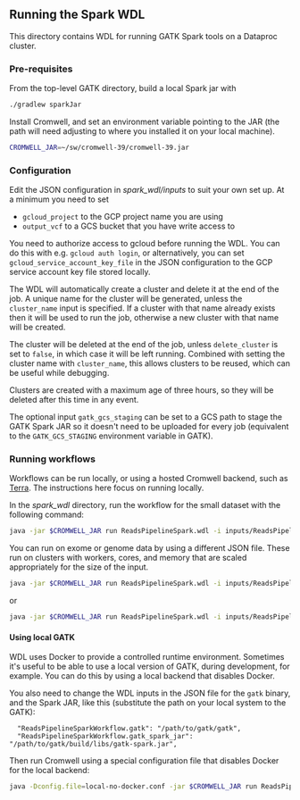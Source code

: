 ## Running the Spark WDL

This directory contains WDL for running GATK Spark tools on a
Dataproc cluster.

### Pre-requisites

From the top-level GATK directory, build a local Spark jar with

```bash
./gradlew sparkJar
```

Install Cromwell, and set an environment variable pointing to the JAR
(the path will need adjusting to where you installed it on your local
machine).

```bash
CROMWELL_JAR=~/sw/cromwell-39/cromwell-39.jar
```

### Configuration

Edit the JSON configuration in _spark_wdl/inputs_ to suit your own set
up. At a minimum you need to set

* `gcloud_project` to the GCP project name you are using
* `output_vcf` to a GCS bucket that you have write access to

You need to authorize access to gcloud before running the WDL. You can
do this with e.g. `gcloud auth login`, or alternatively, you can set
`gcloud_service_account_key_file` in the JSON configuration to the GCP
service account key file stored locally.

The WDL will automatically create a cluster and delete it at the end of
the job. A unique name for the cluster will be generated, unless the
`cluster_name` input is specified. If a cluster with that name already
exists then it will be used to run the job, otherwise a new cluster with
that name will be created.

The cluster will be deleted at the end of the job, unless
`delete_cluster` is set to `false`, in which case it will be left
running. Combined with setting the cluster name with `cluster_name`,
this allows clusters to be reused, which can be useful while debugging.

Clusters are created with a maximum age of three hours, so they will be
deleted after this time in any event.

The optional input `gatk_gcs_staging` can be set to a GCS path to stage
the GATK Spark JAR so it doesn't need to be uploaded for every job
(equivalent to the `GATK_GCS_STAGING` environment variable in GATK).

### Running workflows

Workflows can be run locally, or using a hosted Cromwell backend,
such as [Terra](https://app.terra.bio/). The instructions here focus
on running locally.

In the _spark_wdl_ directory, run the workflow for the small dataset
with the following command:

```bash
java -jar $CROMWELL_JAR run ReadsPipelineSpark.wdl -i inputs/ReadsPipelineSpark_small.json
```

You can run on exome or genome data by using a different JSON file.
These run on clusters with workers, cores, and memory that are scaled
appropriately for the size of the input.

```bash
java -jar $CROMWELL_JAR run ReadsPipelineSpark.wdl -i inputs/ReadsPipelineSpark_exome.json
```

or

```bash
java -jar $CROMWELL_JAR run ReadsPipelineSpark.wdl -i inputs/ReadsPipelineSpark_genome.json
```

#### Using local GATK

WDL uses Docker to provide a controlled runtime environment. Sometimes
it's useful to be able to use a local version of GATK, during
development, for example. You can do this by using a local backend that
disables Docker.

You also need to change the WDL inputs in the JSON file for the `gatk`
binary, and the Spark JAR, like this (substitute the path on your local
system to the GATK):

```
  "ReadsPipelineSparkWorkflow.gatk": "/path/to/gatk/gatk",
  "ReadsPipelineSparkWorkflow.gatk_spark_jar": "/path/to/gatk/build/libs/gatk-spark.jar",
```

Then run Cromwell using a special configuration file that disables
Docker for the local backend:

```bash
java -Dconfig.file=local-no-docker.conf -jar $CROMWELL_JAR run ReadsPipelineSpark.wdl -i inputs/ReadsPipelineSpark_small.json
```